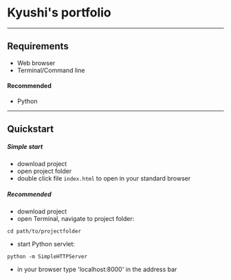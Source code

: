 # Kyushi's portfolio #
---
## Requirements ##

* Web browser
* Terminal/Command line


#### Recommended ####

* Python

---
## Quickstart ##

##### Simple start #####

* download project
* open project folder
* double click file `index.html` to open in your standard browser


##### Recommended #####

* download project
* open Terminal, navigate to project folder:
```
cd path/to/projectfolder
```
* start Python servlet:
```
python -m SimpleHTTPServer
```
* in your browser type 'localhost:8000' in the address bar
